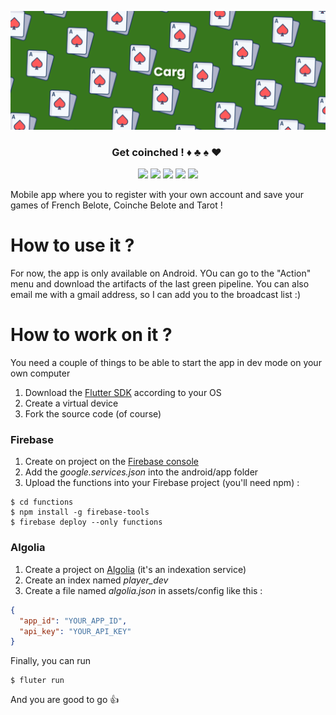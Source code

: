 ![](banner.png)

<h3 align="center">Get coinched ! ♦ ️♣ ️♠ ️♥ ️</h3>

<p align="center">
  <a href="https://flutter.dev"><img src="https://img.shields.io/badge/flutter-blue?logo=flutter&style=for-the-badge"></a> 
  <a href="https://firebase.google.com"><img src="https://img.shields.io/badge/firebase-grey?logo=firebase&style=for-the-badge"></a>
  <a href="https://algolia.com"><img src="https://img.shields.io/badge/algolia-grey?logo=algolia&style=for-the-badge"></a>
  <a href="https://codecov.io/gh/Devosud/carg/"><img src="https://img.shields.io/codecov/c/github/devosud/carg?logo=codecov&style=for-the-badge&token=7EXLUQ93ZT"></a>
  <a href="https://github.com/Devosud/carg/actions"><img src="https://img.shields.io/github/workflow/status/Devosud/carg/Flutter%20-%20CI%20(firebase%20app%20distribution)?logo=github&style=for-the-badge"></a>
</p>

Mobile app where you to register with your own account and save your games of French Belote, Coinche Belote and Tarot !

# How to use it ?

For now, the app is only available on Android. YOu can go to the "Action" menu and download the artifacts of the last
green pipeline. You can also email me with a gmail address, so I can add you to the broadcast list :)

# How to work on it ?

You need a couple of things to be able to start the app in dev mode on your own computer

1) Download the [Flutter SDK](https://flutter.dev/docs/get-started/install) according to your OS
2) Create a virtual device
3) Fork the source code (of course)

### Firebase
1) Create on project on the [Firebase console](https://console.firebase.google.com/u/0/?hl=fr)
2) Add the *google.services.json* into the android/app folder
3) Upload the functions into your Firebase project (you'll need npm) :
```shell script
$ cd functions
$ npm install -g firebase-tools
$ firebase deploy --only functions
```
### Algolia
1) Create a project on [Algolia](https://www.algolia.com/users/sign_in) (it's an indexation service)
2) Create an index named *player_dev*
3) Create a file named *algolia.json* in assets/config like this :
```json
{
  "app_id": "YOUR_APP_ID",
  "api_key": "YOUR_API_KEY"
}
```

Finally, you can run
```shell script
$ fluter run
```
And you are good to go :thumbsup:



